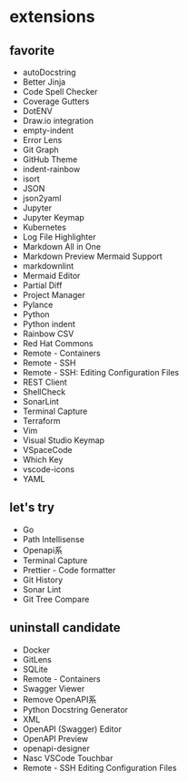 # extensions

## favorite

- autoDocstring
- Better Jinja
- Code Spell Checker
- Coverage Gutters
- DotENV
- Draw.io integration
- empty-indent
- Error Lens
- Git Graph
- GitHub Theme
- indent-rainbow
- isort
- JSON
- json2yaml
- Jupyter
- Jupyter Keymap
- Kubernetes
- Log File Highlighter
- Markdown All in One
- Markdown Preview Mermaid Support
- markdownlint
- Mermaid Editor
- Partial Diff
- Project Manager
- Pylance
- Python
- Python indent
- Rainbow CSV
- Red Hat Commons
- Remote - Containers
- Remote - SSH
- Remote - SSH: Editing Configuration Files
- REST Client
- ShellCheck
- SonarLint
- Terminal Capture
- Terraform
- Vim
- Visual Studio Keymap
- VSpaceCode
- Which Key
- vscode-icons
- YAML

## let's try

- Go
- Path Intellisense
- Openapi系
- Terminal Capture
- Prettier - Code formatter
- Git History
- Sonar Lint
- Git Tree Compare

## uninstall candidate

- Docker
- GitLens
- SQLite
- Remote - Containers
- Swagger Viewer
- Remove OpenAPI系
- Python Docstring Generator
- XML
- OpenAPI (Swagger) Editor
- OpenAPI Preview
- openapi-designer
- Nasc VSCode Touchbar
- Remote - SSH Editing Configuration Files
